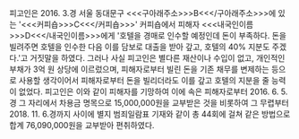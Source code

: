 피고인은 2016. 3.경 서울 동대문구 <<<구아래주소>>>B<<</구아래주소>>>에 있는 '<<<커피숍>>>C<<</커피숍>>>' 커피숍에서 피해자 <<<내국인이름>>>D<<</내국인이름>>>에게 '호텔을 경매로 인수할 예정인데 돈이 부족하다. 돈을 빌려주면 호텔을 인수한 다음 이를 담보로 대출을 받아 갚고, 호텔의 40% 지분도 주겠다.'고 거짓말을 하였다.
그러나 사실 피고인은 별다른 재산이나 수입이 없고, 개인적인 부채가 3억 원 상당에 이르렀으며, 피해자로부터 빌린 돈을 기존 채무를 변제하는 등으로 사용할 생각이어서 피해자로부터 돈을 빌리더라도 이를 갚고 호텔의 지분을 줄 능력이 없었다.
피고인은 이와 같이 피해자를 기망하여 이에 속은 피해자로부터 2016. 6. 5.경 그 자리에서 차용금 명목으로 15,000,000원을 교부받은 것을 비롯하여 그 무렵부터 2018. 11. 6.경까지 사이에 별지 범죄일람표 기재와 같이 총 44회에 걸쳐 같은 방법으로 합계 76,090,000원을 교부받아 편취하였다.